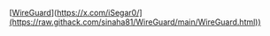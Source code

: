 
 [[WireGuard]([)](https://x.com/iSegar0/](https://raw.githack.com/sinaha81/WireGuard/main/WireGuard.html))
